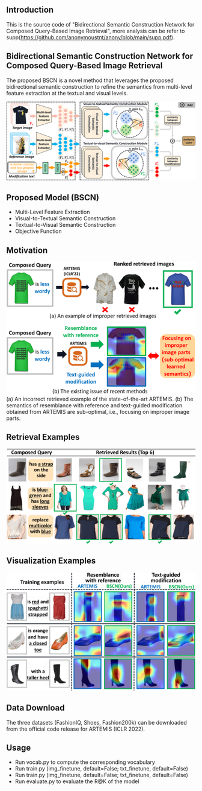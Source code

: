 
## Introduction
This is the source code of "Bidirectional Semantic Construction Network for Composed Query-Based Image Retrieval", more analysis can be refer to supp(https://github.com/anonymoustnt/anony/blob/main/supp.pdf).

## Bidirectional Semantic Construction Network for Composed Query-Based Image Retrieval
The proposed BSCN is a novel method that leverages the proposed bidirectional semantic construction to refine the semantics from multi-level feature extraction at the textual and visual levels.

![BSCN](figure/fra.png)

## Proposed Model (BSCN)
* Multi-Level Feature Extraction
* Visual-to-Textual Semantic Construction
* Textual-to-Visual Semantic Construction
* Objective Function

## Motivation
![Motivation](figure/intro.png)
(a) An incorrect retrieved example of the state-of-the-art ARTEMIS. (b) The semantics of resemblance with reference and text-guided modification obtained from ARTEMIS are sub-optimal, i.e., focusing on improper image parts.




## Retrieval Examples
![Retrieval](figure/retrieval.png)

## Visualization  Examples
![att](figure/att.png)


## Data Download
The three datasets (FashionIQ, Shoes, Fashion200k) can be downloaded from the official code release for ARTEMIS (ICLR 2022).
## Usage
* Run vocab.py to compute the corresponding vocabulary
* Run train.py (img_finetune, default=False; txt_finetune, default=False)
* Run train.py (img_finetune, default=False; txt_finetune, default=False)
* Run evaluate.py to evaluate the R@K of the model
